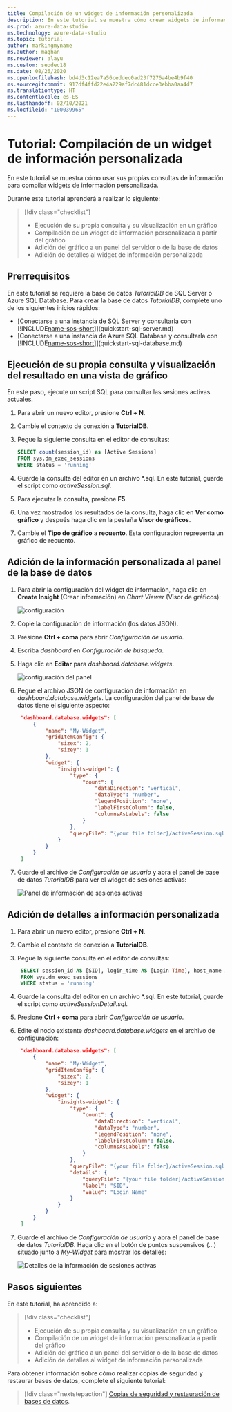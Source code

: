 ```yaml
---
title: Compilación de un widget de información personalizada
description: En este tutorial se muestra cómo crear widgets de información personalizada y agregarlos a los paneles de la base de datos y el servidor en Azure Data Studio.
ms.prod: azure-data-studio
ms.technology: azure-data-studio
ms.topic: tutorial
author: markingmyname
ms.author: maghan
ms.reviewer: alayu
ms.custom: seodec18
ms.date: 08/26/2020
ms.openlocfilehash: bd4d3c12ea7a56ceddec0ad23f7276a4be4b9f40
ms.sourcegitcommit: 917df4ffd22e4a229af7dc481dcce3ebba0aa4d7
ms.translationtype: HT
ms.contentlocale: es-ES
ms.lasthandoff: 02/10/2021
ms.locfileid: "100039965"
---
```

# <a name="tutorial-build-a-custom-insight-widget"></a>Tutorial: Compilación de un widget de información personalizada

En este tutorial se muestra cómo usar sus propias consultas de información para compilar widgets de información personalizada.

Durante este tutorial aprenderá a realizar lo siguiente:
> [!div class="checklist"]
> * Ejecución de su propia consulta y su visualización en un gráfico
> * Compilación de un widget de información personalizada a partir del gráfico
> * Adición del gráfico a un panel del servidor o de la base de datos
> * Adición de detalles al widget de información personalizada

## <a name="prerequisites"></a>Prerrequisitos

En este tutorial se requiere la base de datos *TutorialDB* de SQL Server o Azure SQL Database. Para crear la base de datos *TutorialDB*, complete uno de los siguientes inicios rápidos:

- [Conectarse a una instancia de SQL Server y consultarla con [!INCLUDE[name-sos-short](../includes/name-sos-short.md)]](quickstart-sql-server.md)
- [Conectarse a una instancia de Azure SQL Database y consultarla con [!INCLUDE[name-sos-short](../includes/name-sos-short.md)]](quickstart-sql-database.md)


## <a name="run-your-own-query-and-view-the-result-in-a-chart-view"></a>Ejecución de su propia consulta y visualización del resultado en una vista de gráfico
En este paso, ejecute un script SQL para consultar las sesiones activas actuales.

1. Para abrir un nuevo editor, presione **Ctrl + N**. 

2. Cambie el contexto de conexión a **TutorialDB**.

3. Pegue la siguiente consulta en el editor de consultas:

   ```sql
   SELECT count(session_id) as [Active Sessions]
   FROM sys.dm_exec_sessions
   WHERE status = 'running'
   ```

4. Guarde la consulta del editor en un archivo \*.sql. En este tutorial, guarde el script como *activeSession.sql*.

5. Para ejecutar la consulta, presione **F5**.

6. Una vez mostrados los resultados de la consulta, haga clic en **Ver como gráfico** y después haga clic en la pestaña **Visor de gráficos**.

7. Cambie el **Tipo de gráfico** a **recuento**. Esta configuración representa un gráfico de recuento.

## <a name="add-the-custom-insight-to-the-database-dashboard"></a>Adición de la información personalizada al panel de la base de datos

1. Para abrir la configuración del widget de información, haga clic en **Create Insight** (Crear información) en *Chart Viewer* (Visor de gráficos):

   ![configuración](./media/tutorial-build-custom-insight-sql-server/create-insight.png)
   
2. Copie la configuración de información (los datos JSON). 

3. Presione **Ctrl + coma** para abrir *Configuración de usuario*.

4. Escriba *dashboard* en *Configuración de búsqueda*.

5. Haga clic en **Editar** para *dashboard.database.widgets*.

   ![configuración del panel](./media/tutorial-build-custom-insight-sql-server/dashboard-settings.png)

6. Pegue el archivo JSON de configuración de información en *dashboard.database.widgets*. La configuración del panel de base de datos tiene el siguiente aspecto:

   ```json
    "dashboard.database.widgets": [
        {
            "name": "My-Widget",
            "gridItemConfig": {
                "sizex": 2,
                "sizey": 1
            },
            "widget": {
                "insights-widget": {
                    "type": {
                        "count": {
                            "dataDirection": "vertical",
                            "dataType": "number",
                            "legendPosition": "none",
                            "labelFirstColumn": false,
                            "columnsAsLabels": false
                        }
                    },
                    "queryFile": "{your file folder}/activeSession.sql"
                }
            }
        }
    ]
   ```

7. Guarde el archivo de *Configuración de usuario* y abra el panel de base de datos *TutorialDB* para ver el widget de sesiones activas:

   ![Panel de información de sesiones activas](./media/tutorial-build-custom-insight-sql-server/insight-activesession-dashboard.png)

## <a name="add-details-to-custom-insight"></a>Adición de detalles a información personalizada

1. Para abrir un nuevo editor, presione **Ctrl + N**.

2. Cambie el contexto de conexión a **TutorialDB**.

3. Pegue la siguiente consulta en el editor de consultas:

   ```sql
    SELECT session_id AS [SID], login_time AS [Login Time], host_name AS [Host Name], program_name AS [Program Name], login_name AS [Login Name]
    FROM sys.dm_exec_sessions
    WHERE status = 'running'
   ```

4. Guarde la consulta del editor en un archivo \*.sql. En este tutorial, guarde el script como *activeSessionDetail.sql*.

5. Presione **Ctrl + coma** para abrir *Configuración de usuario*.

6. Edite el nodo existente *dashboard.database.widgets* en el archivo de configuración:

   ```json
    "dashboard.database.widgets": [
        {
            "name": "My-Widget",
            "gridItemConfig": {
                "sizex": 2,
                "sizey": 1
            },
            "widget": {
                "insights-widget": {
                    "type": {
                        "count": {
                            "dataDirection": "vertical",
                            "dataType": "number",
                            "legendPosition": "none",
                            "labelFirstColumn": false,
                            "columnsAsLabels": false
                        }
                    },
                    "queryFile": "{your file folder}/activeSession.sql",
                    "details": {
                        "queryFile": "{your file folder}/activeSessionDetail.sql",
                        "label": "SID",
                        "value": "Login Name"
                    }
                }
            }
        }
    ]
   ```

7. Guarde el archivo de *Configuración de usuario* y abra el panel de base de datos *TutorialDB*. Haga clic en el botón de puntos suspensivos (...) situado junto a *My-Widget* para mostrar los detalles:

    ![Detalles de la información de sesiones activas](./media/tutorial-build-custom-insight-sql-server/insight-activesession-detail.png)

## <a name="next-steps"></a>Pasos siguientes
En este tutorial, ha aprendido a:
> [!div class="checklist"]
> * Ejecución de su propia consulta y su visualización en un gráfico
> * Compilación de un widget de información personalizada a partir del gráfico
> * Adición del gráfico a un panel del servidor o de la base de datos
> * Adición de detalles al widget de información personalizada

Para obtener información sobre cómo realizar copias de seguridad y restaurar bases de datos, complete el siguiente tutorial:

> [!div class="nextstepaction"]
> [Copias de seguridad y restauración de bases de datos](tutorial-backup-restore-sql-server.md).
